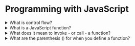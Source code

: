 # Programming with JavaScript


<details>
<summary>What is control flow?</summary>

The control flow is the order in which the computer executes statements in a script.

</details>

<details>
<summary>What is a JavaScript function?</summary>

A JavaScript function is a block of code designed to perform a particular task.

</details>

<details>
<summary>What does it mean to invoke - or call - a function?</summary>

To invoke, or call a function is what causes the code to be executed. 
Examples of some invokes are; 

- When an event occurs (mouse or button clicks)
- When it is called form the JavaScript code
- Automatically (self invoked)

</details>

<details>
<summary>What are the parenthesis () for when you define a function?</summary>

The parenthesis () is the Operator. The Operator invokes (calls) the function. 